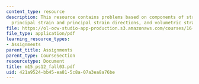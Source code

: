 ```yaml
---
content_type: resource
description: This resource contains problems based on components of strain tensor,
  principal strain and principal strain directions, and volumetric strain.
file: https://ol-ocw-studio-app-production.s3.amazonaws.com/courses/16-01-unified-engineering-i-ii-iii-iv-fall-2005-spring-2006/421a9524bb45ea815c8a07a3ea8a76be_m15_ps12_fall03.pdf
file_type: application/pdf
learning_resource_types:
- Assignments
parent_title: Assignments
parent_type: CourseSection
resourcetype: Document
title: m15_ps12_fall03.pdf
uid: 421a9524-bb45-ea81-5c8a-07a3ea8a76be
---
```

